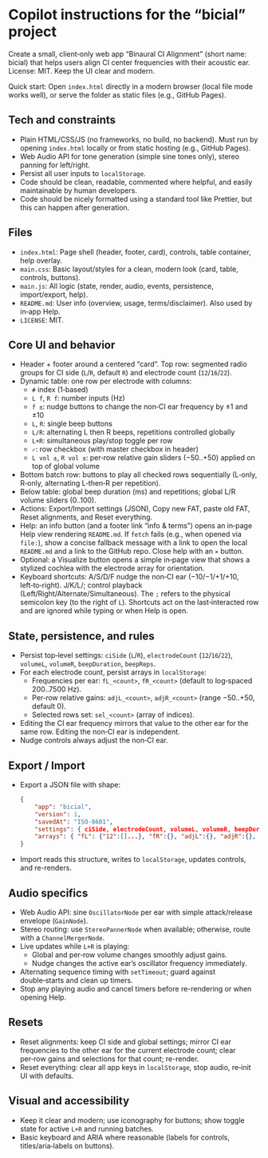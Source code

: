 # Copilot instructions for the “bicial” project

Create a small, client‑only web app “Binaural CI Alignment” (short name: bicial) that helps users align CI center frequencies with their acoustic ear. License: MIT. Keep the UI clear and modern.

Quick start: Open `index.html` directly in a modern browser (local file mode works well), or serve the folder as static files (e.g., GitHub Pages).

## Tech and constraints
- Plain HTML/CSS/JS (no frameworks, no build, no backend). Must run by opening `index.html` locally or from static hosting (e.g., GitHub Pages).
- Web Audio API for tone generation (simple sine tones only), stereo panning for left/right.
- Persist all user inputs to `localStorage`.
- Code should be clean, readable, commented where helpful, and easily maintainable by human developers.
- Code should be nicely formatted using a standard tool like Prettier, but this can happen after generation.

## Files
- `index.html`: Page shell (header, footer, card), controls, table container, help overlay.
- `main.css`: Basic layout/styles for a clean, modern look (card, table, controls, buttons).
- `main.js`: All logic (state, render, audio, events, persistence, import/export, help).
- `README.md`: User info (overview, usage, terms/disclaimer). Also used by in‑app Help.
- `LICENSE`: MIT.

## Core UI and behavior
- Header + footer around a centered “card”. Top row: segmented radio groups for CI side (`L`/`R`, default `R`) and electrode count (`12`/`16`/`22`).
- Dynamic table: one row per electrode with columns:
	- `#` index (1‑based)
	- `L f`, `R f`: number inputs (Hz)
	- `f ±`: nudge buttons to change the non‑CI ear frequency by ±1 and ±10
	- `L`, `R`: single beep buttons
	- `L/R`: alternating L then R beeps, repetitions controlled globally
	- `L+R`: simultaneous play/stop toggle per row
	- `✓`: row checkbox (with master checkbox in header)
	- `L vol ±`, `R vol ±`: per‑row relative gain sliders (−50..+50) applied on top of global volume
- Bottom batch row: buttons to play all checked rows sequentially (L‑only, R‑only, alternating L‑then‑R per repetition).
- Below table: global beep duration (ms) and repetitions; global L/R volume sliders (0..100).
- Actions: Export/Import settings (JSON), Copy new FAT, paste old FAT, Reset alignments, and Reset everything.
- Help: an info button (and a footer link “info & terms”) opens an in‑page Help view rendering `README.md`. If `fetch` fails (e.g., when opened via `file:`), show a concise fallback message with a link to open the local `README.md` and a link to the GitHub repo. Close help with an `⨯` button.
 - Optional: a Visualize button opens a simple in‑page view that shows a stylized cochlea with the electrode array for orientation.
 - Keyboard shortcuts: A/S/D/F nudge the non‑CI ear (−10/−1/+1/+10, left‑to‑right). J/K/L/; control playback (Left/Right/Alternate/Simultaneous). The `;` refers to the physical semicolon key (to the right of `L`). Shortcuts act on the last‑interacted row and are ignored while typing or when Help is open.

## State, persistence, and rules
- Persist top‑level settings: `ciSide` (`L`/`R`), `electrodeCount` (`12`/`16`/`22`), `volumeL`, `volumeR`, `beepDuration`, `beepReps`.
- For each electrode count, persist arrays in `localStorage`:
	- Frequencies per ear: `fL_<count>`, `fR_<count>` (default to log‑spaced 200..7500 Hz).
	- Per‑row relative gains: `adjL_<count>`, `adjR_<count>` (range −50..+50, default 0).
	- Selected rows set: `sel_<count>` (array of indices).
- Editing the CI ear frequency mirrors that value to the other ear for the same row. Editing the non‑CI ear is independent.
- Nudge controls always adjust the non‑CI ear.

## Export / Import
- Export a JSON file with shape:
	```json
	{
		"app": "bicial",
		"version": 1,
		"savedAt": "ISO-8601",
		"settings": { ciSide, electrodeCount, volumeL, volumeR, beepDuration, beepReps },
		"arrays": { "fL": {"12":[]...}, "fR":{}, "adjL":{}, "adjR":{}, "selected":{} }
	}
	```
- Import reads this structure, writes to `localStorage`, updates controls, and re-renders.

## Audio specifics
- Web Audio API: sine `OscillatorNode` per ear with simple attack/release envelope (`GainNode`).
- Stereo routing: use `StereoPannerNode` when available; otherwise, route with a `ChannelMergerNode`.
- Live updates while `L+R` is playing:
	- Global and per‑row volume changes smoothly adjust gains.
	- Nudge changes the active ear’s oscillator frequency immediately.
- Alternating sequence timing with `setTimeout`; guard against double‑starts and clean up timers.
- Stop any playing audio and cancel timers before re-rendering or when opening Help.

## Resets
- Reset alignments: keep CI side and global settings; mirror CI ear frequencies to the other ear for the current electrode count; clear per‑row gains and selections for that count; re-render.
- Reset everything: clear all app keys in `localStorage`, stop audio, re‑init UI with defaults.

## Visual and accessibility
- Keep it clear and modern; use iconography for buttons; show toggle state for active `L+R` and running batches.
- Basic keyboard and ARIA where reasonable (labels for controls, titles/aria‑labels on buttons).
